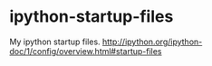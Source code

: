 ipython-startup-files
=====================

My ipython startup files. http://ipython.org/ipython-doc/1/config/overview.html#startup-files
